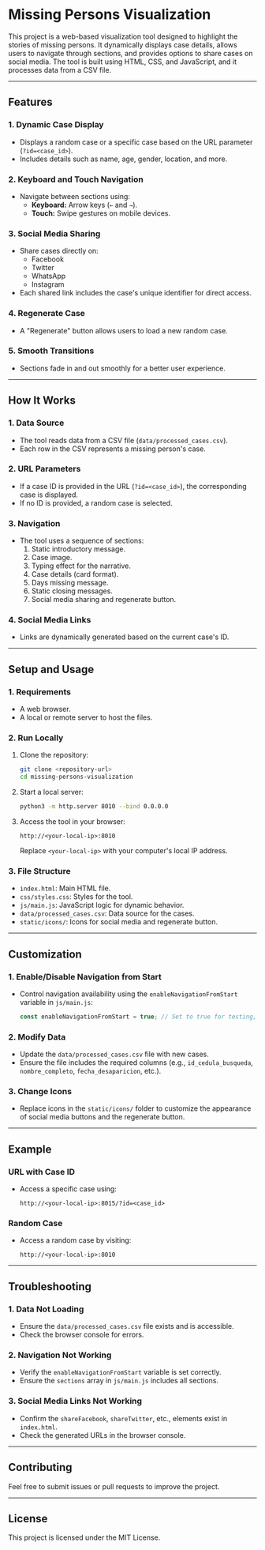 # Missing Persons Visualization

This project is a web-based visualization tool designed to highlight the stories of missing persons. It dynamically displays case details, allows users to navigate through sections, and provides options to share cases on social media. The tool is built using HTML, CSS, and JavaScript, and it processes data from a CSV file.

---

## Features

### 1. **Dynamic Case Display**
- Displays a random case or a specific case based on the URL parameter (`?id=<case_id>`).
- Includes details such as name, age, gender, location, and more.

### 2. **Keyboard and Touch Navigation**
- Navigate between sections using:
  - **Keyboard:** Arrow keys (`←` and `→`).
  - **Touch:** Swipe gestures on mobile devices.

### 3. **Social Media Sharing**
- Share cases directly on:
  - Facebook
  - Twitter
  - WhatsApp
  - Instagram
- Each shared link includes the case's unique identifier for direct access.

### 4. **Regenerate Case**
- A "Regenerate" button allows users to load a new random case.

### 5. **Smooth Transitions**
- Sections fade in and out smoothly for a better user experience.

---

## How It Works

### 1. **Data Source**
- The tool reads data from a CSV file (`data/processed_cases.csv`).
- Each row in the CSV represents a missing person's case.

### 2. **URL Parameters**
- If a case ID is provided in the URL (`?id=<case_id>`), the corresponding case is displayed.
- If no ID is provided, a random case is selected.

### 3. **Navigation**
- The tool uses a sequence of sections:
  1. Static introductory message.
  2. Case image.
  3. Typing effect for the narrative.
  4. Case details (card format).
  5. Days missing message.
  6. Static closing messages.
  7. Social media sharing and regenerate button.

### 4. **Social Media Links**
- Links are dynamically generated based on the current case's ID.

---

## Setup and Usage

### 1. **Requirements**
- A web browser.
- A local or remote server to host the files.

### 2. **Run Locally**
1. Clone the repository:
   ```bash
   git clone <repository-url>
   cd missing-persons-visualization
   ```
2. Start a local server:
   ```bash
   python3 -m http.server 8010 --bind 0.0.0.0
   ```
3. Access the tool in your browser:
   ```
   http://<your-local-ip>:8010
   ```
   Replace `<your-local-ip>` with your computer's local IP address.

### 3. **File Structure**
- `index.html`: Main HTML file.
- `css/styles.css`: Styles for the tool.
- `js/main.js`: JavaScript logic for dynamic behavior.
- `data/processed_cases.csv`: Data source for the cases.
- `static/icons/`: Icons for social media and regenerate button.

---

## Customization

### 1. **Enable/Disable Navigation from Start**
- Control navigation availability using the `enableNavigationFromStart` variable in `js/main.js`:
  ```javascript
  const enableNavigationFromStart = true; // Set to true for testing, false for production
  ```

### 2. **Modify Data**
- Update the `data/processed_cases.csv` file with new cases.
- Ensure the file includes the required columns (e.g., `id_cedula_busqueda`, `nombre_completo`, `fecha_desaparicion`, etc.).

### 3. **Change Icons**
- Replace icons in the `static/icons/` folder to customize the appearance of social media buttons and the regenerate button.

---

## Example

### URL with Case ID
- Access a specific case using:
  ```
  http://<your-local-ip>:8015/?id=<case_id>
  ```

### Random Case
- Access a random case by visiting:
  ```
  http://<your-local-ip>:8010
  ```

---

## Troubleshooting

### 1. **Data Not Loading**
- Ensure the `data/processed_cases.csv` file exists and is accessible.
- Check the browser console for errors.

### 2. **Navigation Not Working**
- Verify the `enableNavigationFromStart` variable is set correctly.
- Ensure the `sections` array in `js/main.js` includes all sections.

### 3. **Social Media Links Not Working**
- Confirm the `shareFacebook`, `shareTwitter`, etc., elements exist in `index.html`.
- Check the generated URLs in the browser console.

---

## Contributing

Feel free to submit issues or pull requests to improve the project.

---

## License

This project is licensed under the MIT License.
